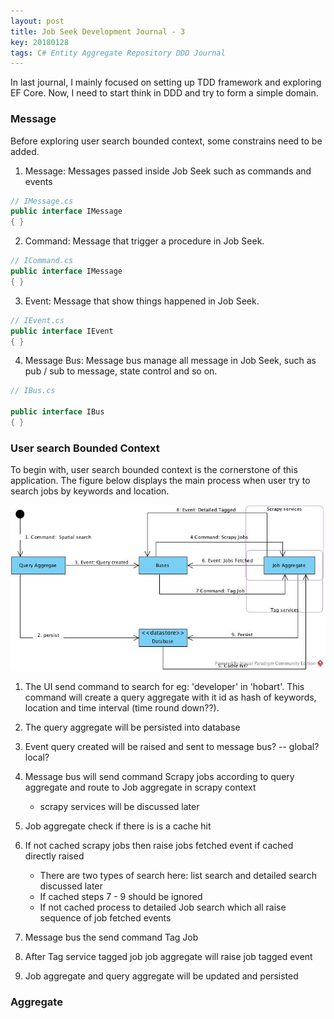 ```yaml
---
layout: post
title: Job Seek Development Journal - 3
key: 20180128
tags: C# Entity Aggregate Repository DDD Journal
---
```


In last journal, I mainly focused on setting up TDD framework and exploring EF Core. Now, I need to start think in DDD and try to form a simple domain.

### Message

Before exploring user search bounded context, some constrains need to be added.

1. Message: Messages passed inside Job Seek such as commands and events

```cs
// IMessage.cs
public interface IMessage
{ }

```

2. Command: Message that trigger a procedure in Job Seek.

```cs
// ICommand.cs
public interface IMessage
{ }
```

3. Event: Message that show things happened in Job Seek.

```cs
// IEvent.cs
public interface IEvent
{ }
```

4. Message Bus: Message bus manage all message in Job Seek, such as pub / sub to message, state control and so on.

```cs
// IBus.cs

public interface IBus
{ }
```

### User search Bounded Context

To begin with, user search bounded context is the cornerstone of this application. The figure below displays the main process when user try to search jobs by keywords and location.

![User search Bounded Context](/assets/img/jobseek/user-query-bounded-context.jpg)

1. The UI send command to search for eg: 'developer' in 'hobart'. This command will create a query aggregate with it id as hash of keywords, location and time interval (time round down??).

2. The query aggregate will be persisted into database

3. Event query created will be raised and sent to message bus? -- global? local?

4. Message bus will send command Scrapy jobs according to query aggregate and route to Job aggregate in scrapy context
    * scrapy services will be discussed later

5. Job aggregate check if there is is a cache hit

6. If not cached scrapy jobs then raise jobs fetched event if cached directly raised
    * There are two types of search here: list search and detailed search discussed later
    * If cached steps 7 - 9 should be ignored
    * If not cached process to detailed Job search which all raise sequence of job fetched events

7. Message bus the send command Tag Job 

8. After Tag service tagged job job aggregate will raise job tagged event

9. Job aggregate and query aggregate will be updated and persisted


### Aggregate




